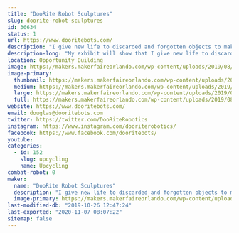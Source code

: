 ```yaml
---
title: "DooRite Robot Sculptures"
slug: doorite-robot-sculptures
id: 36634
status: 1
url: https://www.dooritebots.com/
description: "I give new life to discarded and forgotten objects to make 2-foot tall sculptures that resemble a robot, each with their  own personality. "
description-long: "My exhibit will show that I give new life to discarded or forgotten objects. My sculptures average two-feet in height and have a humanoid likeness or that of a robot.  The exhibit will display my creations and visitors will be able to identify many household items found in my sculptures."
location: Opportunity Building
image: https://makers.makerfaireorlando.com/wp-content/uploads/2019/08/IMG_0040-768x1024.jpg
image-primary:
  thumbnail: https://makers.makerfaireorlando.com/wp-content/uploads/2019/08/IMG_0040-150x150.jpg
  medium: https://makers.makerfaireorlando.com/wp-content/uploads/2019/08/IMG_0040-225x300.jpg
  large: https://makers.makerfaireorlando.com/wp-content/uploads/2019/08/IMG_0040-768x1024.jpg
  full: https://makers.makerfaireorlando.com/wp-content/uploads/2019/08/IMG_0040.jpg
website: https://www.dooritebots.com/
email: douglas@dooritebots.com
twitter: https://twitter.com/DooRiteRobotics
instagram: https://www.instagram.com/dooriterobotics/
facebook: https://www.facebook.com/dooritebots/
youtube: 
categories:
  - id: 152
    slug: upcycling
    name: Upcycling
combat-robot: 0
maker:
  name: "DooRite Robot Sculptures"
  description: "I give new life to discarded and forgotten objects to make 2-foot tall sculptures that resemble a robot, each with their  own personality. "
  image-primary: https://makers.makerfaireorlando.com/wp-content/uploads/2019/08/IMG_0018-1-768x1024.jpg
last-modified-db: "2019-10-26 12:47:24"
last-exported: "2020-11-07 08:07:22"
sitemap: false
---
```

